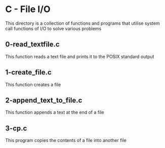 # C - File I/O

This directory is a collection of functions and programs that utilise system call functions  of I/O to solve various problems


## 0-read_textfile.c

This function reads a text file and prints it to the POSIX standard output


## 1-create_file.c

This function creates a file


## 2-append_text_to_file.c

This function appends a text at the end of a file


## 3-cp.c

This program copies the contents of a file into another file